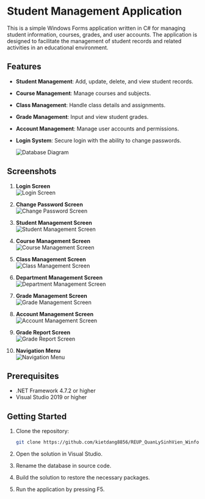 # Student Management Application

This is a simple Windows Forms application written in C# for managing student information, courses, grades, and user accounts. The application is designed to facilitate the management of student records and related activities in an educational environment.


## Features

- **Student Management**: Add, update, delete, and view student records.
- **Course Management**: Manage courses and subjects.
- **Class Management**: Handle class details and assignments.
- **Grade Management**: Input and view student grades.
- **Account Management**: Manage user accounts and permissions.
- **Login System**: Secure login with the ability to change passwords.

   ![Database Diagram](SQLRelationshipTable.png)


## Screenshots

1. **Login Screen**  
   ![Login Screen](PMQuanLySinhVien/Img/DangNhap.png)

2. **Change Password Screen**  
   ![Change Password Screen](PMQuanLySinhVien/Img/DoiMatKhau.png)

3. **Student Management Screen**  
   ![Student Management Screen](PMQuanLySinhVien/Img/QuanLySinhVien.png)

4. **Course Management Screen**  
   ![Course Management Screen](PMQuanLySinhVien/Img/QuanLyMonHoc.png)

5. **Class Management Screen**  
   ![Class Management Screen](PMQuanLySinhVien/Img/QuanLyLop.png)

6. **Department Management Screen**  
   ![Department Management Screen](PMQuanLySinhVien/Img/QuanLyKhoa.png)

7. **Grade Management Screen**  
   ![Grade Management Screen](PMQuanLySinhVien/Img/QuanLyDiem.png)

8. **Account Management Screen**  
   ![Account Management Screen](PMQuanLySinhVien/Img/QuanLyTaiKhoan.png)

9. **Grade Report Screen**  
   ![Grade Report Screen](PMQuanLySinhVien/Img/BangDiem.png)

10. **Navigation Menu**  
    ![Navigation Menu](PMQuanLySinhVien/Img/ThanhQuanLy.png)

## Prerequisites

- .NET Framework 4.7.2 or higher
- Visual Studio 2019 or higher

## Getting Started

1. Clone the repository:
   
   ```bash
   git clone https://github.com/kietdang8856/REUP_QuanLySinhVien_WinformCsharp

2. Open the solution in Visual Studio.
3. Rename the database in source code.
4. Build the solution to restore the necessary packages.
5. Run the application by pressing F5.
